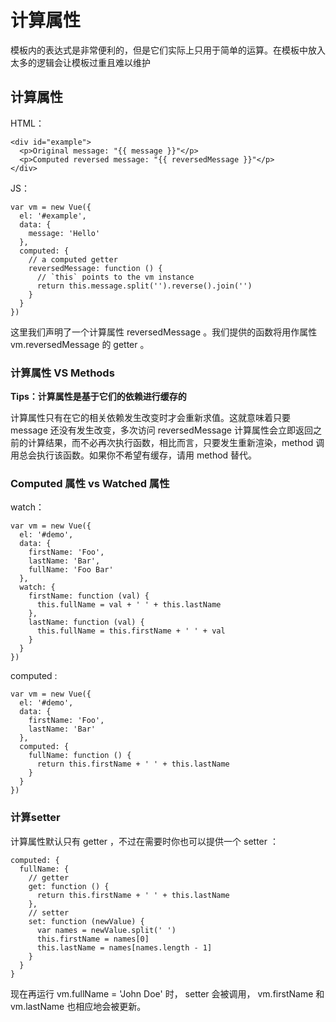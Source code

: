 # 计算属性

模板内的表达式是非常便利的，但是它们实际上只用于简单的运算。在模板中放入太多的逻辑会让模板过重且难以维护

## 计算属性

HTML：

~~~
<div id="example">
  <p>Original message: "{{ message }}"</p>
  <p>Computed reversed message: "{{ reversedMessage }}"</p>
</div>
~~~

JS：

~~~
var vm = new Vue({
  el: '#example',
  data: {
    message: 'Hello'
  },
  computed: {
    // a computed getter
    reversedMessage: function () {
      // `this` points to the vm instance
      return this.message.split('').reverse().join('')
    }
  }
})
~~~

这里我们声明了一个计算属性 reversedMessage 。我们提供的函数将用作属性 vm.reversedMessage 的 getter 。

### 计算属性 VS Methods

**Tips：计算属性是基于它们的依赖进行缓存的**

计算属性只有在它的相关依赖发生改变时才会重新求值。这就意味着只要 message 还没有发生改变，多次访问 reversedMessage 计算属性会立即返回之前的计算结果，而不必再次执行函数，相比而言，只要发生重新渲染，method 调用总会执行该函数。如果你不希望有缓存，请用 method 替代。

### Computed 属性 vs Watched 属性

watch：

~~~
var vm = new Vue({
  el: '#demo',
  data: {
    firstName: 'Foo',
    lastName: 'Bar',
    fullName: 'Foo Bar'
  },
  watch: {
    firstName: function (val) {
      this.fullName = val + ' ' + this.lastName
    },
    lastName: function (val) {
      this.fullName = this.firstName + ' ' + val
    }
  }
})
~~~

computed :
~~~
var vm = new Vue({
  el: '#demo',
  data: {
    firstName: 'Foo',
    lastName: 'Bar'
  },
  computed: {
    fullName: function () {
      return this.firstName + ' ' + this.lastName
    }
  }
})
~~~

### 计算setter

计算属性默认只有 getter ，不过在需要时你也可以提供一个 setter ：
~~~
computed: {
  fullName: {
    // getter
    get: function () {
      return this.firstName + ' ' + this.lastName
    },
    // setter
    set: function (newValue) {
      var names = newValue.split(' ')
      this.firstName = names[0]
      this.lastName = names[names.length - 1]
    }
  }
}
~~~

现在再运行 vm.fullName = 'John Doe' 时， setter 会被调用， vm.firstName 和 vm.lastName 也相应地会被更新。